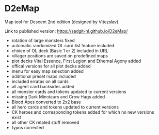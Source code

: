 # D2eMap
Map tool for Descent 2nd edition (designed by Vitezslav)

Link to published version: https://sadgit-hl.github.io/D2eMap/

- rotation of large monsters fixed
- automatic randomized OL card list feature included
- choice of OL deck (Basic 1 or 2) included in URL
- villager positions are saved on predefined maps
- plot decks Vital Essence, First Legion and Ethernal Agony added
- offical versions for all plot decks added
- menu for easy map selection added
- additional preset maps included
- included erratas on all cards
- all agent card backsides added
- all monster cards and tokens updated to current versions
- missing Dark Minotaurs and Crow Hags added
- Blood Apes converted to 2x2 base
- all hero cards and tokens updated to current versions
- CK heroes and corresponding tokens added for which no new versions exist
- all other CK related stuff removed
- typos corrected
